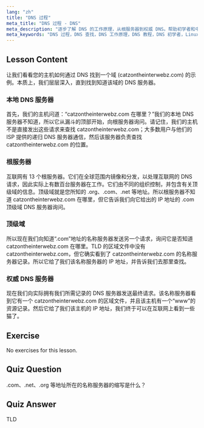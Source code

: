 ```yaml
---
lang: "zh"
title: "DNS 过程"
meta_title: "DNS 过程 - DNS"
meta_description: "逐步了解 DNS 的工作原理，从根服务器到权威 DNS。帮助初学者和中级用户理解 DNS 查找过程。"
meta_keywords: "DNS 过程，DNS 查找，DNS 工作原理，DNS 教程，DNS 初学者，Linux DNS, TLD, 根服务器"
---
```


## Lesson Content

让我们看看您的主机如何通过 DNS 找到一个域 (catzontheinterwebz.com) 的示例。本质上，我们层层深入，直到找到知道该域的 DNS 服务器。

### 本地 DNS 服务器

首先，我们的主机问道：“catzontheinterwebz.com 在哪里？”我们的本地 DNS 服务器不知道，所以它从漏斗的顶部开始，向根服务器询问。请记住，我们的主机不是直接发出这些请求来查找 catzontheinterwebz.com；大多数用户与他们的 ISP 提供的递归 DNS 服务器通信，然后该服务器负责查找 catzontheinterwebz.com 的位置。

### 根服务器

互联网有 13 个根服务器。它们在全球范围内镜像和分发，以处理互联网的 DNS 请求，因此实际上有数百台服务器在工作。它们由不同的组织控制，并包含有关顶级域的信息。顶级域就是您所知的 .org、.com、.net 等地址。所以根服务器不知道 catzontheinterwebz.com 在哪里，但它告诉我们向它给出的 IP 地址的 .com 顶级域 DNS 服务器询问。

### 顶级域

所以现在我们向知道“.com”地址的名称服务器发送另一个请求，询问它是否知道 catzontheinterwebz.com 在哪里。TLD 的区域文件中没有 catzontheinterwebz.com，但它确实看到了 catzontheinterwebz.com 的名称服务器记录。所以它给了我们该名称服务器的 IP 地址，并告诉我们去那里查找。

### 权威 DNS 服务器

现在我们向实际拥有我们所需记录的 DNS 服务器发送最终请求。该名称服务器看到它有一个 catzontheinterwebz.com 的区域文件，并且该主机有一个“www”的资源记录。然后它给了我们该主机的 IP 地址，我们终于可以在互联网上看到一些猫了。

## Exercise

No exercises for this lesson.

## Quiz Question

.com、.net、.org 等地址所在的名称服务器的缩写是什么？

## Quiz Answer

TLD
